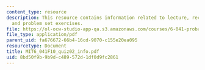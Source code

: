 ```yaml
---
content_type: resource
description: This resource contains information related to lecture, recitation, tutorial,
  and problem set exercises.
file: https://ol-ocw-studio-app-qa.s3.amazonaws.com/courses/6-041-probabilistic-systems-analysis-and-applied-probability-fall-2010/8bd50f9b9b9dc489572d1df0d9fc2861_MIT6_041F10_quiz02_info.pdf
file_type: application/pdf
parent_uid: fa676672-66b4-16cd-9070-c155e20ea095
resourcetype: Document
title: MIT6_041F10_quiz02_info.pdf
uid: 8bd50f9b-9b9d-c489-572d-1df0d9fc2861
---
```

